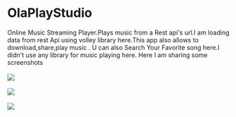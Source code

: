 # OlaPlayStudio
Online Music Streaming Player.Plays music from a Rest api's url.I am loading data from rest Api using volley library here.This app also allows to download,share,play music .
U can also Search Your Favorite song here.I didn't use any library for music playing here.
Here I am sharing some screenshots<br></br>
<img src="https://github.com/vikashumain/OlaPlayStudio/blob/master/Screenshot_2017-12-23-13-19-38-100_com.olaapp.png"><br></br>
<img src="https://github.com/vikashumain/OlaPlayStudio/blob/master/Screenshot_2017-12-23-13-19-47-745_com.olaapp.png"><br></br>
<img src="https://github.com/vikashumain/OlaPlayStudio/blob/master/Screenshot_2017-12-23-13-19-58-625_com.olaapp.png"><br></br>
